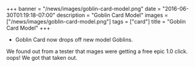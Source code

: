 +++
banner = "/news/images/goblin-card-model.png"
date = "2016-06-30T01:19:18-07:00"
description = "Goblin Card Model"
images = ["/news/images/goblin-card-model.png"]
tags = ["card"]
title = "Goblin Card Model"
+++
* Goblin Card now drops off new model Goblins.

<!--more-->

We found out from a tester that mages were getting a free epic 1.0 click. oops! We got that taken out.
